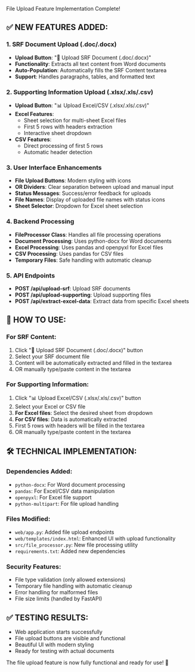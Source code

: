 File Upload Feature Implementation Complete!

## ✅ NEW FEATURES ADDED:

### 1. **SRF Document Upload** (.doc/.docx)
- **Upload Button**: "📄 Upload SRF Document (.doc/.docx)"
- **Functionality**: Extracts all text content from Word documents
- **Auto-Population**: Automatically fills the SRF Content textarea
- **Support**: Handles paragraphs, tables, and formatted text

### 2. **Supporting Information Upload** (.xlsx/.xls/.csv)
- **Upload Button**: "📊 Upload Excel/CSV (.xlsx/.xls/.csv)"
- **Excel Features**:
  - Sheet selection for multi-sheet Excel files
  - First 5 rows with headers extraction
  - Interactive sheet dropdown
- **CSV Features**: 
  - Direct processing of first 5 rows
  - Automatic header detection

### 3. **User Interface Enhancements**
- **File Upload Buttons**: Modern styling with icons
- **OR Dividers**: Clear separation between upload and manual input
- **Status Messages**: Success/error feedback for uploads
- **File Names**: Display of uploaded file names with status icons
- **Sheet Selector**: Dropdown for Excel sheet selection

### 4. **Backend Processing**
- **FileProcessor Class**: Handles all file processing operations
- **Document Processing**: Uses python-docx for Word documents
- **Excel Processing**: Uses pandas and openpyxl for Excel files
- **CSV Processing**: Uses pandas for CSV files
- **Temporary Files**: Safe handling with automatic cleanup

### 5. **API Endpoints**
- **POST /api/upload-srf**: Upload SRF documents
- **POST /api/upload-supporting**: Upload supporting files
- **POST /api/extract-excel-data**: Extract data from specific Excel sheets

## 🎯 HOW TO USE:

### For SRF Content:
1. Click "📄 Upload SRF Document (.doc/.docx)" button
2. Select your SRF document file
3. Content will be automatically extracted and filled in the textarea
4. OR manually type/paste content in the textarea

### For Supporting Information:
1. Click "📊 Upload Excel/CSV (.xlsx/.xls/.csv)" button
2. Select your Excel or CSV file
3. **For Excel files**: Select the desired sheet from dropdown
4. **For CSV files**: Data is automatically extracted
5. First 5 rows with headers will be filled in the textarea
6. OR manually type/paste content in the textarea

## 🛠️ TECHNICAL IMPLEMENTATION:

### Dependencies Added:
- `python-docx`: For Word document processing
- `pandas`: For Excel/CSV data manipulation
- `openpyxl`: For Excel file support
- `python-multipart`: For file upload handling

### Files Modified:
- `web/app.py`: Added file upload endpoints
- `web/templates/index.html`: Enhanced UI with upload functionality
- `src/file_processor.py`: New file processing utility
- `requirements.txt`: Added new dependencies

### Security Features:
- File type validation (only allowed extensions)
- Temporary file handling with automatic cleanup
- Error handling for malformed files
- File size limits (handled by FastAPI)

## ✅ TESTING RESULTS:
- Web application starts successfully
- File upload buttons are visible and functional
- Beautiful UI with modern styling
- Ready for testing with actual documents

The file upload feature is now fully functional and ready for use! 🚀
